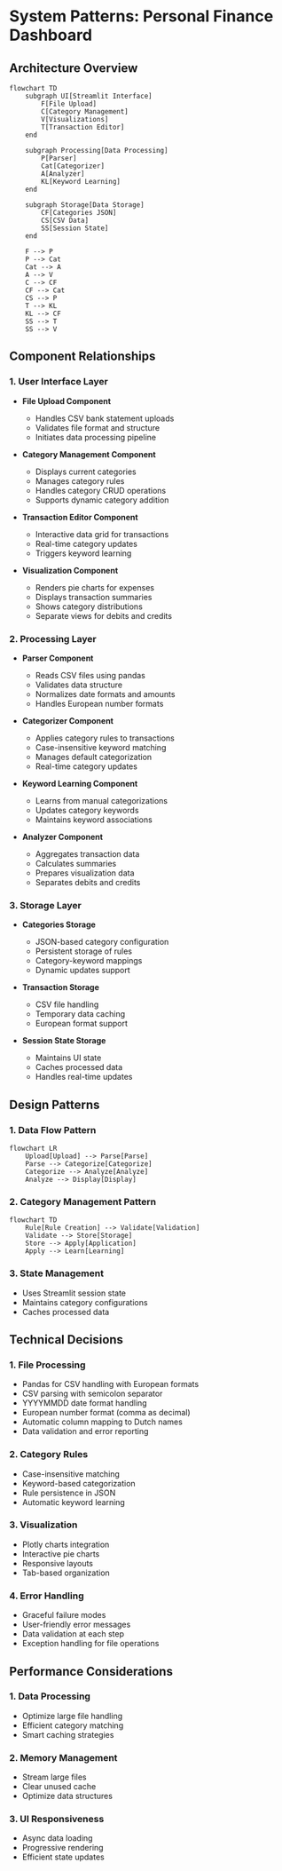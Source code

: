 # System Patterns: Personal Finance Dashboard

## Architecture Overview

```mermaid
flowchart TD
    subgraph UI[Streamlit Interface]
        F[File Upload]
        C[Category Management]
        V[Visualizations]
        T[Transaction Editor]
    end

    subgraph Processing[Data Processing]
        P[Parser]
        Cat[Categorizer]
        A[Analyzer]
        KL[Keyword Learning]
    end

    subgraph Storage[Data Storage]
        CF[Categories JSON]
        CS[CSV Data]
        SS[Session State]
    end

    F --> P
    P --> Cat
    Cat --> A
    A --> V
    C --> CF
    CF --> Cat
    CS --> P
    T --> KL
    KL --> CF
    SS --> T
    SS --> V
```

## Component Relationships

### 1. User Interface Layer
- **File Upload Component**
  - Handles CSV bank statement uploads
  - Validates file format and structure
  - Initiates data processing pipeline

- **Category Management Component**
  - Displays current categories
  - Manages category rules
  - Handles category CRUD operations
  - Supports dynamic category addition

- **Transaction Editor Component**
  - Interactive data grid for transactions
  - Real-time category updates
  - Triggers keyword learning

- **Visualization Component**
  - Renders pie charts for expenses
  - Displays transaction summaries
  - Shows category distributions
  - Separate views for debits and credits

### 2. Processing Layer
- **Parser Component**
  - Reads CSV files using pandas
  - Validates data structure
  - Normalizes date formats and amounts
  - Handles European number formats

- **Categorizer Component**
  - Applies category rules to transactions
  - Case-insensitive keyword matching
  - Manages default categorization
  - Real-time category updates

- **Keyword Learning Component**
  - Learns from manual categorizations
  - Updates category keywords
  - Maintains keyword associations

- **Analyzer Component**
  - Aggregates transaction data
  - Calculates summaries
  - Prepares visualization data
  - Separates debits and credits

### 3. Storage Layer
- **Categories Storage**
  - JSON-based category configuration
  - Persistent storage of rules
  - Category-keyword mappings
  - Dynamic updates support

- **Transaction Storage**
  - CSV file handling
  - Temporary data caching
  - European format support

- **Session State Storage**
  - Maintains UI state
  - Caches processed data
  - Handles real-time updates

## Design Patterns

### 1. Data Flow Pattern
```mermaid
flowchart LR
    Upload[Upload] --> Parse[Parse]
    Parse --> Categorize[Categorize]
    Categorize --> Analyze[Analyze]
    Analyze --> Display[Display]
```

### 2. Category Management Pattern
```mermaid
flowchart TD
    Rule[Rule Creation] --> Validate[Validation]
    Validate --> Store[Storage]
    Store --> Apply[Application]
    Apply --> Learn[Learning]
```

### 3. State Management
- Uses Streamlit session state
- Maintains category configurations
- Caches processed data

## Technical Decisions

### 1. File Processing
- Pandas for CSV handling with European formats
- CSV parsing with semicolon separator
- YYYYMMDD date format handling
- European number format (comma as decimal)
- Automatic column mapping to Dutch names
- Data validation and error reporting

### 2. Category Rules
- Case-insensitive matching
- Keyword-based categorization
- Rule persistence in JSON
- Automatic keyword learning

### 3. Visualization
- Plotly charts integration
- Interactive pie charts
- Responsive layouts
- Tab-based organization

### 4. Error Handling
- Graceful failure modes
- User-friendly error messages
- Data validation at each step
- Exception handling for file operations

## Performance Considerations

### 1. Data Processing
- Optimize large file handling
- Efficient category matching
- Smart caching strategies

### 2. Memory Management
- Stream large files
- Clear unused cache
- Optimize data structures

### 3. UI Responsiveness
- Async data loading
- Progressive rendering
- Efficient state updates
